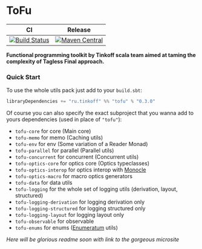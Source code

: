# ToFu

| CI | Release | 
| --- | --- |
| [![Build Status](https://travis-ci.com/TinkoffCreditSystems/tofu.svg?branch=master)](https://travis-ci.com/TinkoffCreditSystems/tofu) | [![Maven Central](https://img.shields.io/maven-central/v/ru.tinkoff/tofu-core_2.13.svg)](https://search.maven.org/search?q=ru.tinkoff.tofu-core) | 

**Functional programming toolkit by Tinkoff scala team aimed at taming the complexity of Tagless Final approach.** 

### Quick Start

To use the whole utils pack just add to your `build.sbt`: 

```scala
libraryDependencies += "ru.tinkoff" %% "tofu" % "0.3.0"
```

Of course you can also specify the exact subproject that you wanna add to yours dependencies (used in place of `"tofu"`):

* `tofu-core` for core (Main core)
* `tofu-memo` for memo (Caching utils)
* `tofu-env` for env (Some variation of a Reader Monad)
* `tofu-parallel` for parallel (Parallel utils)
* `tofu-concurrent` for concurrent (Concurrent utils)
* `tofu-optics-core` for optics core (Optics typeclasses)
* `tofu-optics-interop` for optics interop with [Monocle](https://github.com/julien-truffaut/Monocle)
* `tofu-optics-macro` for macro optics generators
* `tofu-data` for data utils
* `tofu-logging` for the whole set of logging utils (derivation, layout, structured)
* `tofu-logging-derivation` for logging derivation only
* `tofu-logging-structured` for logging structured only
* `tofu-logging-layout` for logging layout only
* `tofu-observable` for observable
* `tofu-enums` for enums ([Enumeratum](https://github.com/lloydmeta/enumeratum) utils)


_Here will be glorious readme soon with link to the gorgeous microsite_


